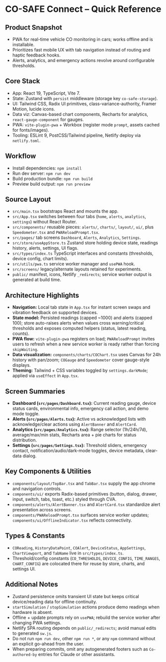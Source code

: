 # CO-SAFE Connect – Quick Reference

## Product Snapshot
- PWA for real-time vehicle CO monitoring in cars; works offline and is installable.
- Prioritizes fast mobile UX with tab navigation instead of routing and haptic feedback hooks.
- Alerts, analytics, and emergency actions revolve around configurable thresholds.

## Core Stack
- App: React 19, TypeScript, Vite 7.
- State: Zustand with `persist` middleware (storage key `co-safe-storage`).
- UI: Tailwind CSS, Radix UI primitives, class-variance-authority, Framer Motion, lucide icons.
- Data viz: Canvas-based chart components, Recharts for analytics, `react-gauge-component` for gauges.
- PWA: `vite-plugin-pwa` + Workbox (register mode `prompt`, assets cached for fonts/images).
- Tooling: ESLint 9, PostCSS/Tailwind pipeline, Netlify deploy via `netlify.toml`.

## Workflow
- Install dependencies: `npm install`
- Run dev server: `npm run dev`
- Build production bundle: `npm run build`
- Preview build output: `npm run preview`

## Source Layout
- `src/main.tsx` bootstraps React and mounts the app.
- `src/App.tsx` switches between four tabs (`home`, `alerts`, `analytics`, `settings`) without React Router.
- `src/components/` reusable pieces: `alerts/`, `charts/`, `layout/`, `ui/`, plus `Speedometer.tsx` and `PWAReloadPrompt.tsx`.
- `src/pages/` tab screens `Dashboard`, `Alerts`, `Analytics`, `Settings`.
- `src/store/useAppStore.ts` Zustand store holding device state, readings history, alerts, settings, UI flags.
- `src/types/index.ts` TypeScript interfaces and constants (thresholds, device config, chart limits).
- `src/utils/pwa.ts` service worker manager and `usePWA` hook.
- `src/screens/` legacy/alternate layouts retained for experiments.
- `public/` manifest, icons, Netlify `_redirects`; service worker output is generated at build time.

## Architecture Highlights
- **Navigation:** Local tab state in `App.tsx` for instant screen swaps and vibration feedback on supported devices.
- **State model:** Persisted readings (capped ~1000) and alerts (capped 100); store auto-raises alerts when values cross warning/critical thresholds and exposes computed helpers (status, latest reading, counts).
- **PWA flow:** `vite-plugin-pwa` registers on load; `PWAReloadPrompt` invites users to refresh when a new service worker is ready rather than forcing `skipWaiting`.
- **Data visualization:** `components/charts/COChart.tsx` uses Canvas for 24h history with pan/zoom; `COGauge` and `Speedometer` cover gauge-style displays.
- **Theming:** Tailwind + CSS variables toggled by `settings.darkMode`; applied via `useEffect` in `App.tsx`.

## Screen Summaries
- **Dashboard (`src/pages/Dashboard.tsx`):** Current reading gauge, device status cards, environmental info, emergency call action, and demo mode toggle.
- **Alerts (`src/pages/Alerts.tsx`):** Active vs acknowledged lists with acknowledge/clear actions using `AlertBanner` and `AlertCard`.
- **Analytics (`src/pages/Analytics.tsx`):** Range selector (1h/24h/7d), average/max/min stats, Recharts area + pie charts for status distribution.
- **Settings (`src/pages/Settings.tsx`):** Threshold sliders, emergency contact, notification/audio/dark-mode toggles, device metadata, clear-data dialog.

## Key Components & Utilities
- `components/layout/TopBar.tsx` and `TabBar.tsx` supply the app chrome and navigation controls.
- `components/ui/` exports Radix-based primitives (button, dialog, drawer, input, switch, tabs, toast, etc.) styled through CVA.
- `components/alerts/AlertBanner.tsx` and `AlertCard.tsx` standardize alert presentation across screens.
- `components/PWAReloadPrompt.tsx` surfaces service worker updates; `components/ui/OfflineIndicator.tsx` reflects connectivity.

## Types & Constants
- `COReading`, `HistoryDataPoint`, `COAlert`, `DeviceStatus`, `AppSettings`, `ChartViewport`, and `TabName` live in `src/types/index.ts`.
- Threshold/config constants (`CO_THRESHOLDS`, `DEVICE_CONFIG`, `TIME_RANGES`, `CHART_CONFIG`) are colocated there for reuse by store, charts, and settings UI.

## Additional Notes
- Zustand persistence omits transient UI state but keeps critical device/reading data for offline continuity.
- `startSimulation` / `stopSimulation` actions produce demo readings when hardware is absent.
- Offline + update prompts rely on `usePWA`; rebuild the service worker after changing PWA settings.
- Netlify SPA routing depends on `public/_redirects`; avoid manual edits to generated `sw.js`.
- Do not run `npm run dev`, other `npm run *`, or any `npm` command without an explicit go-ahead from the user.
- When preparing commits, omit any autogenerated footers such as `Co-authored-by` entries for Claude or other assistants.
